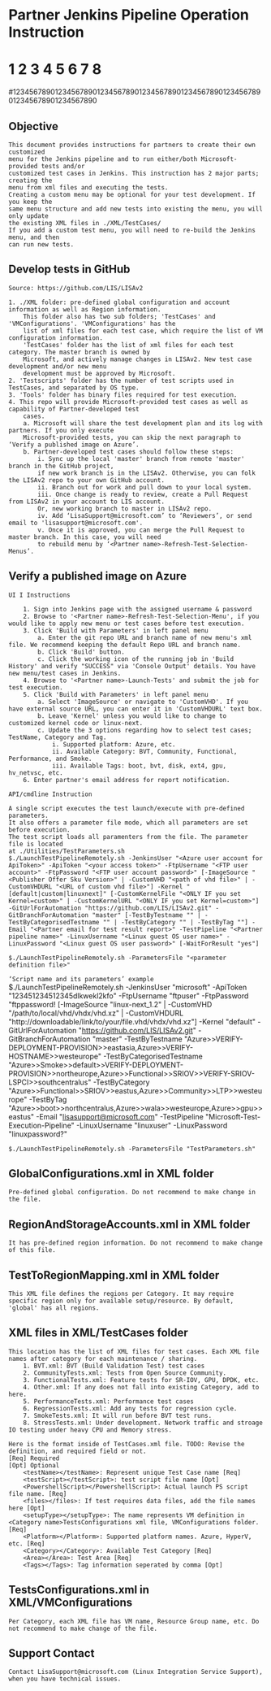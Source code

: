 # Partner Jenkins Pipeline Operation Instruction
#         1         2         3         4         5         6         7         8
#12345678901234567890123456789012345678901234567890123456789012345678901234567890
## Objective

    This document provides instructions for partners to create their own customized 
    menu for the Jenkins pipeline and to run either/both Microsoft-provided tests and/or 
    customized test cases in Jenkins. This instruction has 2 major parts; creating the 
    menu from xml files and executing the tests.
    Creating a custom menu may be optional for your test development. If you keep the 
    same menu structure and add new tests into existing the menu, you will only update 
    the existing XML files in ./XML/TestCases/
    If you add a custom test menu, you will need to re-build the Jenkins menu, and then 
    can run new tests.

## Develop tests in GitHub

`Source: https://github.com/LIS/LISAv2`

    1. ./XML folder: pre-defined global configuration and account information as well as Region information. 
        This folder also has two sub folders; 'TestCases' and 'VMConfigurations'. 'VMConfigurations' has the 
        list of xml files for each test case, which require the list of VM configuration information. 
        'TestCases' folder has the list of xml files for each test category. The master branch is owned by 
        Microsoft, and actively manage changes in LISAv2. New test case development and/or new menu 
        development must be approved by Microsoft.
    2. 'Testscripts' folder has the number of test scripts used in TestCases, and separated by OS type.
    3. 'Tools' folder has binary files required for test execution.
    4. This repo will provide Microsoft-provided test cases as well as capability of Partner-developed test 
        cases.
        a. Microsoft will share the test development plan and its log with partners. If you only execute 
        Microsoft-provided tests, you can skip the next paragraph to ‘Verify a published image on Azure’.
        b. Partner-developed test cases should follow these steps:
            i. Sync up the local 'master' branch from remote 'master' branch in the GitHub project, 
            if new work branch is in the LISAv2. Otherwise, you can folk the LISAv2 repo to your own GitHub account.
            ii. Branch out for work and pull down to your local system.
            iii. Once change is ready to review, create a Pull Request from LISAv2 in your account to LIS account. 
            Or, new working branch to master in LISAv2 repo.
            iv. Add ‘LisaSupport@microsoft.com’ to ‘Reviewers’, or send email to 'lisasupport@microsoft.com'.
            v. Once it is approved, you can merge the Pull Request to master branch. In this case, you will need 
            to rebuild menu by ‘<Partner name>-Refresh-Test-Selection-Menus’.

## Verify a published image on Azure

`UI I Instructions`

        1. Sign into Jenkins page with the assigned username & password
        2. Browse to '<Partner name>-Refresh-Test-Selection-Menu', if you would like to apply new menu or test cases before test execution.
        3. Click 'Build with Parameters' in left panel menu
            a. Enter the git repo URL and branch name of new menu's xml file. We recommend keeping the default Repo URL and branch name.
            b. Click 'Build' button.
            c. Click the working icon of the running job in 'Build History' and verify "SUCCESS" via 'Console Output' details. You have new menu/test cases in Jenkins.
        4. Browse to '<Partner name>-Launch-Tests' and submit the job for test execution.
        5. Click 'Build with Parameters' in left panel menu
            a. Select 'ImageSource' or navigate to 'CustomVHD'. If you have external source URL, you can enter it in 'CustomVHDURL' text box.
            b. Leave 'Kernel' unless you would like to change to customized kernel code or linux-next.
            c. Update the 3 options regarding how to select test cases; TestName, Category and Tag.
                i. Supported platform: Azure, etc.
                ii. Available Category: BVT, Community, Functional, Performance, and Smoke.
                iii. Available Tags: boot, bvt, disk, ext4, gpu, hv_netvsc, etc.
        6. Enter partner's email address for report notification.

`API/cmdline Instruction`

    A single script executes the test launch/execute with pre-defined parameters. 
    It also offers a parameter file mode, which all parameters are set before execution. 
    The test script loads all paramenters from the file. The parameter file is located 
    at ./Utilities/TestParameters.sh
    $./LaunchTestPipelineRemotely.sh -JenkinsUser "<Azure user account for ApiToken>" -ApiToken "<your access token>" -FtpUsername "<FTP user account>" -FtpPassword "<FTP user account password>" [-ImageSource "<Publisher Offer Sku Version>" | -CustomVHD "<path of vhd file>" | -CustomVHDURL "<URL of custom vhd file>"] -Kernel "[default|custom|linuxnext]" [-CustomKernelFile "<ONLY IF you set Kernel=custom>" | -CustomKernelURL "<ONLY IF you set Kernel=custom>"] -GitUrlForAutomation "https://github.com/LIS/LISAv2.git" -GitBranchForAutomation "master" [-TestByTestname "" | -TestByCategorisedTestname "" | -TestByCategory "" | -TestByTag ""] -Email "<Partner email for test result report>" -TestPipeline "<Partner pipeline name>" -LinuxUsername "<Linux guest OS user name>" -LinuxPassword "<Linux guest OS user password>" [-WaitForResult "yes"]

    $./LaunchTestPipelineRemotely.sh -ParametersFile "<parameter definition file>"

`‘Script name and its parameters’ example`
    $./LaunchTestPipelineRemotely.sh -JenkinsUser "microsoft" -ApiToken "123451234512345dlkwekl2kfo" -FtpUsername "ftpuser" -FtpPassword "ftppassword! [-ImageSource "linux-next_1.2" | -CustomVHD "/path/to/local/vhd/vhdx/vhd.xz" | -CustomVHDURL "http://downloadable/link/to/your/file.vhd/vhdx/vhd.xz"] -Kernel "default" -GitUrlForAutomation "https://github.com/LIS/LISAv2.git" -GitBranchForAutomation "master" -TestByTestname "Azure>>VERIFY-DEPLOYMENT-PROVISION>>eastasia,Azure>>VERIFY-HOSTNAME>>westeurope" -TestByCategorisedTestname "Azure>>Smoke>>default>>VERIFY-DEPLOYMENT-PROVISION>>northeurope,Azure>>Functional>>SRIOV>>VERIFY-SRIOV-LSPCI>>southcentralus" -TestByCategory "Azure>>Functional>>SRIOV>>eastus,Azure>>Community>>LTP>>westeurope" -TestByTag "Azure>>boot>>northcentralus,Azure>>wala>>westeurope,Azure>>gpu>>eastus" -Email "lisasupport@microsoft.com" -TestPipeline "Microsoft-Test-Execution-Pipeline" -LinuxUsername "linuxuser" -LinuxPassword "linuxpassword?"

    $./LaunchTestPipelineRemotely.sh -ParametersFile "TestParameters.sh"

## GlobalConfigurations.xml in XML folder

    Pre-defined global configuration. Do not recommend to make change in the file.

## RegionAndStorageAccounts.xml in XML folder

    It has pre-defined region information. Do not recommend to make change of this file.

## TestToRegionMapping.xml in XML folder

    This XML file defines the regions per Category. It may require specific region only for available setup/resource. By default, 'global' has all regions.

## XML files in XML/TestCases folder

    This location has the list of XML files for test cases. Each XML file names after category for each maintenance / sharing.
        1. BVT.xml: BVT (Build Validation Test) test cases
        2. CommunityTests.xml: Tests from Open Source Community.
        3. FunctionalTests.xml: Feature tests for SR-IOV, GPU, DPDK, etc.
        4. Other.xml: If any does not fall into existing Category, add to here.
        5. PerformanceTests.xml: Performance test cases
        6. RegressionTests.xml: Add any tests for regression cycle.
        7. SmokeTests.xml: It will run before BVT test runs.
        8. StressTests.xml: Under development. Network traffic and stroage IO testing under heavy CPU and Memory stress.

    Here is the format inside of TestCases.xml file. TODO: Revise the definition, and required field or not.
    [Req] Required
    [Opt] Optional
        <testName></testName>: Represent unique Test Case name [Req]
        <testScript></testScript>: test script file name [Opt]
        <PowershellScript></PowershellScript>: Actual launch PS script file name. [Req]
        <files></files>: If test requires data files, add the file names here [Opt]
        <setupType></setupType>: The name represents VM definition in <Category name>TestsConfigurations xml file, VMConfigurations folder. [Req]
        <Platform></Platform>: Supported platform names. Azure, HyperV, etc. [Req]
        <Category></Category>: Available Test Category [Req]
        <Area></Area>: Test Area [Req]
        <Tags></Tags>: Tag information seperated by comma [Opt]

## TestsConfigurations.xml in XML/VMConfigurations

    Per Category, each XML file has VM name, Resource Group name, etc. Do not recommend to make change of the file.

## Support Contact

    Contact LisaSupport@microsoft.com (Linux Integration Service Support), when you have technical issues.
